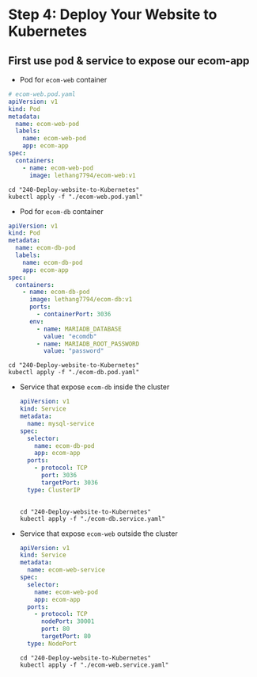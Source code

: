 # Step 4: Deploy Your Website to Kubernetes

## First use pod & service to expose our ecom-app

- Pod for `ecom-web` container

```yaml
# ecom-web.pod.yaml
apiVersion: v1
kind: Pod
metadata:
  name: ecom-web-pod
  labels:
    name: ecom-web-pod
    app: ecom-app
spec:
  containers:
    - name: ecom-web-pod
      image: lethang7794/ecom-web:v1
```

```shell
cd "240-Deploy-website-to-Kubernetes"
kubectl apply -f "./ecom-web.pod.yaml"
```

- Pod for `ecom-db` container

```yaml
apiVersion: v1
kind: Pod
metadata:
  name: ecom-db-pod
  labels:
    name: ecom-db-pod
    app: ecom-app
spec:
  containers:
    - name: ecom-db-pod
      image: lethang7794/ecom-db:v1
      ports:
        - containerPort: 3036
      env:
        - name: MARIADB_DATABASE
          value: "ecomdb"
        - name: MARIADB_ROOT_PASSWORD
          value: "password"
```

```shell
cd "240-Deploy-website-to-Kubernetes"
kubectl apply -f "./ecom-db.pod.yaml"
```

- Service that expose `ecom-db` inside the cluster

    ```yaml
    apiVersion: v1
    kind: Service
    metadata:
      name: mysql-service
    spec:
      selector:
        name: ecom-db-pod
        app: ecom-app
      ports:
        - protocol: TCP
          port: 3036
          targetPort: 3036
      type: ClusterIP
      
    ```

    ```shell
    cd "240-Deploy-website-to-Kubernetes"
    kubectl apply -f "./ecom-db.service.yaml"
    ```

- Service that expose `ecom-web` outside the cluster

  ```yaml
  apiVersion: v1
  kind: Service
  metadata:
    name: ecom-web-service
  spec:
    selector:
      name: ecom-web-pod
      app: ecom-app
    ports:
      - protocol: TCP
        nodePort: 30001
        port: 80
        targetPort: 80
    type: NodePort
  ```

  ```shell
  cd "240-Deploy-website-to-Kubernetes"
  kubectl apply -f "./ecom-web.service.yaml"
  ```